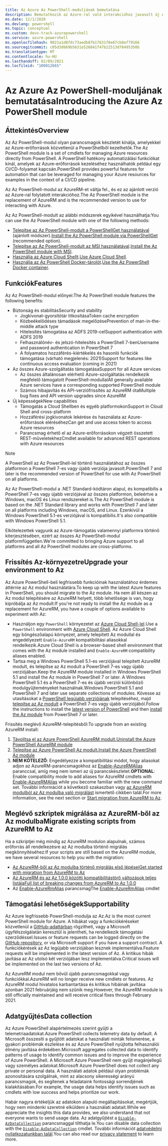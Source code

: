 ```yaml
---
title: Az Azure Az PowerShell-moduljának bemutatása
description: Bemutatkozik az Azure-ral való interakcióhoz javasolt új Az PowerShell-modul, amely az AzureRM PowerShell-modult váltja le.
ms.date: 12/1/2020
ms.devlang: powershell
ms.topic: conceptual
ms.custom: devx-track-azurepowershell
ms.service: azure-powershell
ms.openlocfilehash: 9021a1d8fdc73aedb87b17631f8e67cb8ef79166
ms.sourcegitcommit: c05d3d669b5631e526841f47b22513d78495350b
ms.translationtype: MT
ms.contentlocale: hu-HU
ms.lasthandoff: 02/09/2021
ms.locfileid: "100012665"
---
```

# <a name="introducing-the-azure-az-powershell-module"></a><span data-ttu-id="f7197-103">Az Azure Az PowerShell-moduljának bemutatása</span><span class="sxs-lookup"><span data-stu-id="f7197-103">Introducing the Azure Az PowerShell module</span></span>

## <a name="overview"></a><span data-ttu-id="f7197-104">Áttekintés</span><span class="sxs-lookup"><span data-stu-id="f7197-104">Overview</span></span>

<span data-ttu-id="f7197-105">Az Az PowerShell-modul olyan parancsmagok készletét kínálja, amelyekkel az Azure-erőforrások közvetlenül a PowerShellből kezelhetők.</span><span class="sxs-lookup"><span data-stu-id="f7197-105">The Az PowerShell module is a set of cmdlets for managing Azure resources directly from PowerShell.</span></span> <span data-ttu-id="f7197-106">A PowerShell hatékony automatizálási funkciókat kínál, amelyek az Azure-erőforrások kezeléséhez használhatók például egy CI/CD-folyamat kapcsán.</span><span class="sxs-lookup"><span data-stu-id="f7197-106">PowerShell provides powerful features for automation that can be leveraged for managing your Azure resources for examples in the context of a CI/CD pipeline.</span></span>

<span data-ttu-id="f7197-107">Az Az PowerShell-modul az AzureRM-et váltja fel., és ez az ajánlott verzió az Azure-ral folytatott interakcióhoz.</span><span class="sxs-lookup"><span data-stu-id="f7197-107">The Az PowerShell module is the replacement of AzureRM and is the recommended version to use for interacting with Azure.</span></span>

<span data-ttu-id="f7197-108">Az Az PowerShell-modult az alábbi módszerek egyikével használhatja:</span><span class="sxs-lookup"><span data-stu-id="f7197-108">You can use the Az PowerShell module with one of the following methods:</span></span>

* <span data-ttu-id="f7197-109">[Telepítse az Az PowerShell-modult a PowerShellGet használatával](install-az-ps.md) (ajánlott módszer).</span><span class="sxs-lookup"><span data-stu-id="f7197-109">[Install the Az PowerShell module via PowerShellGet](install-az-ps.md) (recommended option).</span></span>
* <span data-ttu-id="f7197-110">[Telepítse az Az PowerShell-modult az MSI használatával](install-az-ps-msi.md).</span><span class="sxs-lookup"><span data-stu-id="f7197-110">[Install the Az PowerShell module with MSI](install-az-ps-msi.md).</span></span>
* <span data-ttu-id="f7197-111">[Használja az Azure Cloud Shellt](/azure/cloud-shell/overview).</span><span class="sxs-lookup"><span data-stu-id="f7197-111">[Use Azure Cloud Shell](/azure/cloud-shell/overview).</span></span>
* <span data-ttu-id="f7197-112">[Használja az Az PowerShell Docker-tárolót](azureps-in-docker.md).</span><span class="sxs-lookup"><span data-stu-id="f7197-112">[Use the Az PowerShell Docker container](azureps-in-docker.md).</span></span>

## <a name="features"></a><span data-ttu-id="f7197-113">Funkciók</span><span class="sxs-lookup"><span data-stu-id="f7197-113">Features</span></span>

<span data-ttu-id="f7197-114">Az Az PowerShell-modul előnyei:</span><span class="sxs-lookup"><span data-stu-id="f7197-114">The Az PowerShell module features the following benefits:</span></span>

* <span data-ttu-id="f7197-115">Biztonság és stabilitás</span><span class="sxs-lookup"><span data-stu-id="f7197-115">Security and stability</span></span>
  * <span data-ttu-id="f7197-116">Jogkivonat-gyorsítótár titkosítása</span><span class="sxs-lookup"><span data-stu-id="f7197-116">Token cache encryption</span></span>
  * <span data-ttu-id="f7197-117">Közbeékelődéses támadások megelőzése</span><span class="sxs-lookup"><span data-stu-id="f7197-117">Prevention of man-in-the-middle attack type</span></span>
  * <span data-ttu-id="f7197-118">Hitelesítés támogatása az ADFS 2019-cel</span><span class="sxs-lookup"><span data-stu-id="f7197-118">Support authentication with ADFS 2019</span></span>
  * <span data-ttu-id="f7197-119">Felhasználónév- és jelszó-hitelesítés a PowerShell 7-ben</span><span class="sxs-lookup"><span data-stu-id="f7197-119">Username and password authentication in PowerShell 7</span></span>
  * <span data-ttu-id="f7197-120">A folyamatos hozzáférés-kiértékelés és hasonló funkciók támogatása (várható megjelenés: 2021)</span><span class="sxs-lookup"><span data-stu-id="f7197-120">Support for features like continuous access evaluation (coming in 2021)</span></span>
* <span data-ttu-id="f7197-121">Az összes Azure-szolgáltatás támogatása</span><span class="sxs-lookup"><span data-stu-id="f7197-121">Support for all Azure services</span></span>
  * <span data-ttu-id="f7197-122">Az összes általánosan elérhető Azure-szolgáltatás rendelkezik megfelelő támogatott PowerShell-modullal</span><span class="sxs-lookup"><span data-stu-id="f7197-122">All generally available Azure services have a corresponding supported PowerShell module</span></span>
  * <span data-ttu-id="f7197-123">Számos hibajavítás és API-verziófrissítés az AzureRM óta</span><span class="sxs-lookup"><span data-stu-id="f7197-123">Multiple bug fixes and API version upgrades since AzureRM</span></span>
* <span data-ttu-id="f7197-124">Új képességek</span><span class="sxs-lookup"><span data-stu-id="f7197-124">New capabilities</span></span>
  * <span data-ttu-id="f7197-125">Támogatás a Cloud Shellben és egyéb platformokon</span><span class="sxs-lookup"><span data-stu-id="f7197-125">Support in Cloud Shell and cross-platform</span></span>
  * <span data-ttu-id="f7197-126">Hozzáférési jogkivonatok lekérése és használata az Azure-erőforrások eléréséhez</span><span class="sxs-lookup"><span data-stu-id="f7197-126">Can get and use access token to access Azure resources</span></span>
  * <span data-ttu-id="f7197-127">Parancsmag érhető el az Azure-erőforrásokon végzett összetett REST-műveletekhez</span><span class="sxs-lookup"><span data-stu-id="f7197-127">Cmdlet available for advanced REST operations with Azure resources</span></span>

> [!NOTE]
> <span data-ttu-id="f7197-128">A PowerShell az Az PowerShell-lel történő használatához az összes platformon a PowerShell 7-es vagy újabb verziója javasolt.</span><span class="sxs-lookup"><span data-stu-id="f7197-128">PowerShell 7 and later is the recommended version of PowerShell for use with Az PowerShell on all platforms.</span></span>

<span data-ttu-id="f7197-129">Az Az PowerShell-modul a .NET Standard-kódtáron alapul, és kompatibilis a PowerShell 7-es vagy újabb verziójával az összes platformon, beleértve a Windows, macOS és Linux rendszereket is.</span><span class="sxs-lookup"><span data-stu-id="f7197-129">The Az PowerShell module is based on the .NET Standard library and works with PowerShell 7 and later on all platforms including Windows, macOS, and Linux.</span></span> <span data-ttu-id="f7197-130">Ezenkívül a Windows PowerShell 5.1-es verziójával is kompatibilis.</span><span class="sxs-lookup"><span data-stu-id="f7197-130">It's also compatible with Windows PowerShell 5.1.</span></span>

<span data-ttu-id="f7197-131">Elkötelezettek vagyunk az Azure-támogatás valamennyi platformra történő kiterjesztésében, ezért az összes Az PowerShell-modul platformfüggetlen.</span><span class="sxs-lookup"><span data-stu-id="f7197-131">We're committed to bringing Azure support to all platforms and all Az PowerShell modules are cross-platforms.</span></span>

## <a name="upgrade-your-environment-to-az"></a><span data-ttu-id="f7197-132">Frissítés Az-környezetre</span><span class="sxs-lookup"><span data-stu-id="f7197-132">Upgrade your environment to Az</span></span>

<span data-ttu-id="f7197-133">Az Azure PowerShell-beli legfrissebb funkcióinak használatához érdemes áttérnie az Az modul használatára.</span><span class="sxs-lookup"><span data-stu-id="f7197-133">To keep up with the latest Azure features in PowerShell, you should migrate to the Az module.</span></span> <span data-ttu-id="f7197-134">Ha nem áll készen az Az modul telepítésére az AzureRM helyett, több lehetősége is van, hogy kipróbálja az Az modult:</span><span class="sxs-lookup"><span data-stu-id="f7197-134">If you're not ready to install the Az module as a replacement for AzureRM, you have a couple of options available to experiment with Az:</span></span>

* <span data-ttu-id="f7197-135">Használjon egy `PowerShell` környezetet az [Azure Cloud Shell-lel](/azure/cloud-shell/overview).</span><span class="sxs-lookup"><span data-stu-id="f7197-135">Use a `PowerShell` environment with [Azure Cloud Shell](/azure/cloud-shell/overview).</span></span> <span data-ttu-id="f7197-136">Az Azure Cloud Shell egy böngészőalapú környezet, amely telepített Az modullal és engedélyezett `Enable-AzureRM` kompatibilitási aliasokkal rendelkezik.</span><span class="sxs-lookup"><span data-stu-id="f7197-136">Azure Cloud Shell is a browser-based shell environment that comes with the Az module installed and `Enable-AzureRM` compatibility aliases enabled.</span></span>
* <span data-ttu-id="f7197-137">Tartsa meg a Windows PowerShell 5.1-es verziójával telepített AzureRM modult, és telepítse az Az modult a PowerShell 7-es vagy újabb verziójában.</span><span class="sxs-lookup"><span data-stu-id="f7197-137">Keep the AzureRM module installed in Windows PowerShell 5.1 and install the Az module in PowerShell 7 or later.</span></span> <span data-ttu-id="f7197-138">A Windows PowerShell 5.1 és a PowerShell 7-es és újabb verziói különböző modulgyűjteményeket használnak.</span><span class="sxs-lookup"><span data-stu-id="f7197-138">Windows PowerShell 5.1 and PowerShell 7 and later use separate collections of modules.</span></span> <span data-ttu-id="f7197-139">Kövesse az utasításokat a [PowerShell legújabb verziójának](/powershell/scripting/install/installing-powershell) telepítéséhez, majd [telepítse az Az modult](install-az-ps.md) a PowerShell 7-es vagy újabb verziójából.</span><span class="sxs-lookup"><span data-stu-id="f7197-139">Follow the instructions to install the [latest version of PowerShell](/powershell/scripting/install/installing-powershell) and then [install the Az module](install-az-ps.md) from PowerShell 7 or later.</span></span>

<span data-ttu-id="f7197-140">Frissítés meglévő AzureRM-telepítésből:</span><span class="sxs-lookup"><span data-stu-id="f7197-140">To upgrade from an existing AzureRM install:</span></span>

1. [<span data-ttu-id="f7197-141">Távolítsa el az Azure PowerShell AzureRM modult.</span><span class="sxs-lookup"><span data-stu-id="f7197-141">Uninstall the Azure PowerShell AzureRM module</span></span>](/powershell/azure/uninstall-az-ps#uninstall-the-azurerm-module)
1. [<span data-ttu-id="f7197-142">Telepítse az Azure PowerShell Az modult.</span><span class="sxs-lookup"><span data-stu-id="f7197-142">Install the Azure PowerShell Az module</span></span>](install-az-ps.md)
1. <span data-ttu-id="f7197-143">**NEM KÖTELEZŐ**: Engedélyezze a kompatibilitási módot, hogy aliasokat adjon az AzureRM-parancsmagokhoz az [Enable-AzureRMAlias](/powershell/module/az.accounts/enable-azurermalias) paranccsal, amíg meg nem ismeri az új parancskészletet.</span><span class="sxs-lookup"><span data-stu-id="f7197-143">**OPTIONAL**: Enable compatibility mode to add aliases for AzureRM cmdlets with [Enable-AzureRMAlias](/powershell/module/az.accounts/enable-azurermalias) while you become familiar with the new command set.</span></span> <span data-ttu-id="f7197-144">További információt a következő szakaszban vagy [az AzureRM modulból az Az modulba való migrálást](migrate-from-azurerm-to-az.md) ismertető cikkben talál.</span><span class="sxs-lookup"><span data-stu-id="f7197-144">For more information, see the next section or [Start migration from AzureRM to Az](migrate-from-azurerm-to-az.md).</span></span>

## <a name="migrate-existing-scripts-from-azurerm-to-az"></a><span data-ttu-id="f7197-145">Meglévő szkriptek migrálása az AzureRM-ből az Az modulba</span><span class="sxs-lookup"><span data-stu-id="f7197-145">Migrate existing scripts from AzureRM to Az</span></span>

<span data-ttu-id="f7197-146">Ha a szkriptjei még mindig az AzureRM modulon alapulnak, számos erőforrás áll rendelkezésre az Az modulba történő migrálás megkönnyítéséhez:</span><span class="sxs-lookup"><span data-stu-id="f7197-146">If your scripts are still based on the AzureRM module, we have several resources to help you with the migration:</span></span>

* [<span data-ttu-id="f7197-147">Az AzureRM-ből az Az modulba történő migrálás első lépései</span><span class="sxs-lookup"><span data-stu-id="f7197-147">Get started with migration from AzureRM to Az</span></span>](migrate-from-azurerm-to-az.md)
* [<span data-ttu-id="f7197-148">Az AzureRM és az Az 1.0.0 közötti kompatibilitástörő változások teljes listája</span><span class="sxs-lookup"><span data-stu-id="f7197-148">Full list of breaking changes from AzureRM to Az 1.0.0</span></span>](migrate-az-1.0.0.md)
* <span data-ttu-id="f7197-149">Az [Enable-AzureRmAlias](/powershell/module/az.accounts/enable-azurermalias) parancsmag</span><span class="sxs-lookup"><span data-stu-id="f7197-149">The [Enable-AzureRmAlias](/powershell/module/az.accounts/enable-azurermalias) cmdlet</span></span>

## <a name="supportability"></a><span data-ttu-id="f7197-150">Támogatási lehetőségek</span><span class="sxs-lookup"><span data-stu-id="f7197-150">Supportability</span></span>

<span data-ttu-id="f7197-151">Az Azure legfrissebb PowerShell-modulja az Az.</span><span class="sxs-lookup"><span data-stu-id="f7197-151">Az is the most current PowerShell module for Azure.</span></span> <span data-ttu-id="f7197-152">A hibákat vagy a funkciókéréseket közvetlenül a [GitHub-adattárban](https://github.com/Azure/azure-powershell) rögzítheti, vagy a Microsoft ügyfélszolgálatán keresztül is jelentheti, ha rendelkezik támogatási szerződéssel.</span><span class="sxs-lookup"><span data-stu-id="f7197-152">Issues or feature requests can be logged directly on the [GitHub repository](https://github.com/Azure/azure-powershell), or via Microsoft support if you have a support contract.</span></span> <span data-ttu-id="f7197-153">A funkciókérések az Az legújabb verziójában lesznek implementálva.</span><span class="sxs-lookup"><span data-stu-id="f7197-153">Feature requests will be implemented in the latest version of Az.</span></span> <span data-ttu-id="f7197-154">A kritikus hibák javítása az Az utolsó két verziójában lesz implementálva.</span><span class="sxs-lookup"><span data-stu-id="f7197-154">Critical issues will be implemented on the last two versions of Az.</span></span>

<span data-ttu-id="f7197-155">Az AzureRM modul nem bővül újabb parancsmagokkal vagy funkciókkal.</span><span class="sxs-lookup"><span data-stu-id="f7197-155">AzureRM will no longer receive new cmdlets or features.</span></span> <span data-ttu-id="f7197-156">Az AzureRM modul hivatalos karbantartása és kritikus hibáinak javítása azonban 2021 februárjáig nem szűnik meg.</span><span class="sxs-lookup"><span data-stu-id="f7197-156">However, the AzureRM module is still officially maintained and will receive critical fixes through February 2021.</span></span>

## <a name="data-collection"></a><span data-ttu-id="f7197-157">Adatgyűjtés</span><span class="sxs-lookup"><span data-stu-id="f7197-157">Data collection</span></span>

<span data-ttu-id="f7197-158">Az Azure PowerShell alapértelmezés szerint gyűjti a telemetriaadatokat.</span><span class="sxs-lookup"><span data-stu-id="f7197-158">Azure PowerShell collects telemetry data by default.</span></span> <span data-ttu-id="f7197-159">A Microsoft összesíti a gyűjtött adatokat a használati minták felismerése, a gyakori problémák észlelése és az Azure PowerShell nyújtotta felhasználói élmény javítása érdekében.</span><span class="sxs-lookup"><span data-stu-id="f7197-159">Microsoft aggregates collected data to identify patterns of usage to identify common issues and to improve the experience of Azure PowerShell.</span></span>
<span data-ttu-id="f7197-160">A Microsoft Azure PowerShell nem gyűjt magánjellegű vagy személyes adatokat.</span><span class="sxs-lookup"><span data-stu-id="f7197-160">Microsoft Azure PowerShell does not collect any private or personal data.</span></span> <span data-ttu-id="f7197-161">A használati adatok például olyan problémák azonosítására szolgálnak, mint az alacsony sikerességi arányú parancsmagok, és segítenek a feladataink fontossági sorrendjének kialakításában.</span><span class="sxs-lookup"><span data-stu-id="f7197-161">For example, the usage data helps identify issues such as cmdlets with low success and helps prioritize our work.</span></span>

<span data-ttu-id="f7197-162">Habár nagyra értékeljük az adatokon alapuló megállapításokat, megértjük, hogy nem mindenki szeretné elküldeni a használati adatait.</span><span class="sxs-lookup"><span data-stu-id="f7197-162">While we appreciate the insights this data provides, we also understand that not everyone wants to send usage data.</span></span> <span data-ttu-id="f7197-163">Az adatgyűjtést a [`Disable-AzDataCollection`](/powershell/module/az.accounts/disable-azdatacollection) parancsmaggal tilthatja le.</span><span class="sxs-lookup"><span data-stu-id="f7197-163">You can disable data collection with the [`Disable-AzDataCollection`](/powershell/module/az.accounts/disable-azdatacollection) cmdlet.</span></span> <span data-ttu-id="f7197-164">További információt [adatvédelmi nyilatkozatunkban talál](https://privacy.microsoft.com/privacystatement).</span><span class="sxs-lookup"><span data-stu-id="f7197-164">You can also read our [privacy statement](https://privacy.microsoft.com/privacystatement) to learn more.</span></span>
